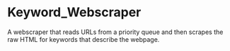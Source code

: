 # Keyword_Webscraper
A webscraper that reads URLs from a priority queue and then scrapes the raw HTML for keywords that describe the webpage.
